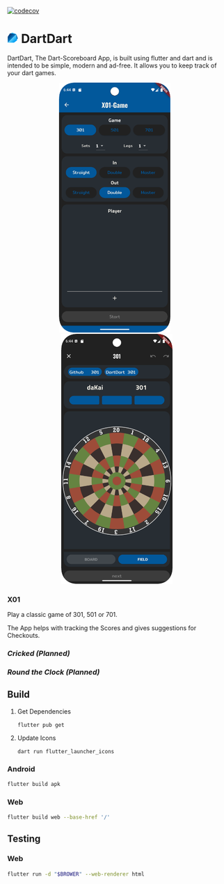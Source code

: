 [![codecov](https://codecov.io/gh/da-Kai/DartDart/graph/badge.svg?token=xliIughqt1)](https://codecov.io/gh/da-Kai/DartDart)

# <img src="assets/icons/icon-colored.svg" width=25pt height=25pt></img> DartDart

DartDart, The Dart-Scoreboard App, is built using flutter and dart and is intended to be simple, modern and ad-free. It allows you to keep track of your dart games.

<p align="center">
  <img src="docs/Screenshot_20250226_194409.png" width=256pt style="margin-right: 10px;"/>
  <img src="docs/Screenshot_20250226_194438.png" width=256pt />
</p>

### X01

Play a classic game of 301, 501 or 701.

The App helps with tracking the Scores and gives suggestions for Checkouts.

### *Cricked (Planned)*
### *Round the Clock (Planned)*

## Build

1. Get Dependencies
    ```shell
    flutter pub get
    ```

2. Update Icons
    ```
    dart run flutter_launcher_icons
    ```

### Android
```bash
flutter build apk 
```

### Web
```bash
flutter build web --base-href '/'
```

## Testing

### Web
```bash
flutter run -d "$BROWER" --web-renderer html
```